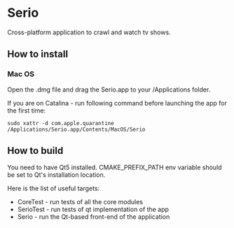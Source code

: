 # Serio
Cross-platform application to crawl and watch tv shows.

## How to install

### Mac OS
Open the .dmg file and drag the Serio.app to your /Applications folder.

If you are on Catalina - run following command before launching the app for
the first time:
```
sudo xattr -d com.apple.quarantine /Applications/Serio.app/Contents/MacOS/Serio
```

## How to build
You need to have Qt5 installed. CMAKE_PREFIX_PATH env variable should be set to Qt's installation location.

Here is the list of useful targets:
- CoreTest - run tests of all the core modules
- SerioTest - run tests of qt implementation of the app
- Serio - run the Qt-based front-end of the application